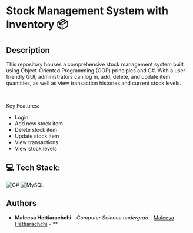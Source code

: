 <p align="Left">
<h1> Stock Management System with Inventory 📦</h1>
</p>

## Description

This repository houses a comprehensive stock management system built using Object-Oriented Programming (OOP) principles and C#. With a user-friendly GUI, administrators can log in, add, delete, and update item quantities, as well as view transaction histories and current stock levels.

<br>

Key Features:

<ul>
  <li>Login</li>
  <li>Add new stock item</li>
  <li>Delete stock item</li>
  <li>Update stock item</li>
  <li>View transactions</li>
  <li>View stock levels</li>
</ul>

## 💻 Tech Stack:

![C#](https://img.shields.io/badge/c%23-%23239120.svg?style=for-the-badge&logo=csharp&logoColor=white) 
![MySQL](https://img.shields.io/badge/mysql-%2300000f.svg?style=for-the-badge&logo=mysql&logoColor=white) 

## Authors

- **Maleesa Hettiarachchi** - *Computer Science undergrad* - [Maleesa Hettiarachchi](https://github.com/Maleesanat01/) - **
